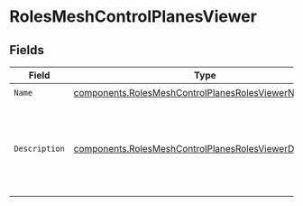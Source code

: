 # RolesMeshControlPlanesViewer


## Fields

| Field                                                                                                                              | Type                                                                                                                               | Required                                                                                                                           | Description                                                                                                                        | Example                                                                                                                            |
| ---------------------------------------------------------------------------------------------------------------------------------- | ---------------------------------------------------------------------------------------------------------------------------------- | ---------------------------------------------------------------------------------------------------------------------------------- | ---------------------------------------------------------------------------------------------------------------------------------- | ---------------------------------------------------------------------------------------------------------------------------------- |
| `Name`                                                                                                                             | [components.RolesMeshControlPlanesRolesViewerName](../../models/components/rolesmeshcontrolplanesrolesviewername.md)               | :heavy_check_mark:                                                                                                                 | N/A                                                                                                                                |                                                                                                                                    |
| `Description`                                                                                                                      | [components.RolesMeshControlPlanesRolesViewerDescription](../../models/components/rolesmeshcontrolplanesrolesviewerdescription.md) | :heavy_check_mark:                                                                                                                 | N/A                                                                                                                                | This role grants access to read-only permissions to Mesh control planes.                                                           |